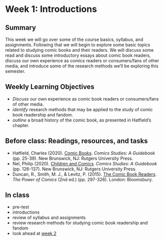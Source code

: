 # Week 1: Introductions

## Summary
This week we will go over some of the course basics, syllabus, and assignments. Following that we will begin to explore some basic topics related to studying comic books and their readers. We will discuss some read and discuss some introductory essays about comic book readers, discuss our own experience as comics readers or consumers/fans of other media, and introduce some of the research methods we’ll be exploring this semester.

## Weekly Learning Objectives

- _Discuss_ our own experience as comic book readers or consumers/fans of other media.
- _identify_ research methods that may be applied to the study of comic book readership and fandom.
- _outline_ a broad history of the comic book, as presented in Hatfield’s chapter.
 
## Before class: Readings, resources, and tasks

- Hatfield, Charles (2020). [Comic Books](https://iu.instructure.com/files/149239524/download?download_frd=1). _Comics Studies: A Guidebook_ (pp. 25-39). New Brunswick, NJ: Rutgers University Press.
- Nel, Philip (2020). [Children and Comics](https://iu.instructure.com/files/149239569/download?download_frd=1). _Comics Studies: A Guidebook_ (pp. 126-137). New Brunswick, NJ: Rutgers University Press.
- Duncan, R., Smith, M. J., &amp; Levitz, P. (2015). [The Comic Book Readers](https://iu.instructure.com/files/149239437/download?download_frd=1). _The Power of Comics_ (2nd ed.) (pp. 297-326). London: Bloomsbury.	
 
## In class
- pre-test
- introductions
- review of syllabus and assignments
- review research methods for studying comic book readership and fandom
- look ahead at [week 2](week2.md)
